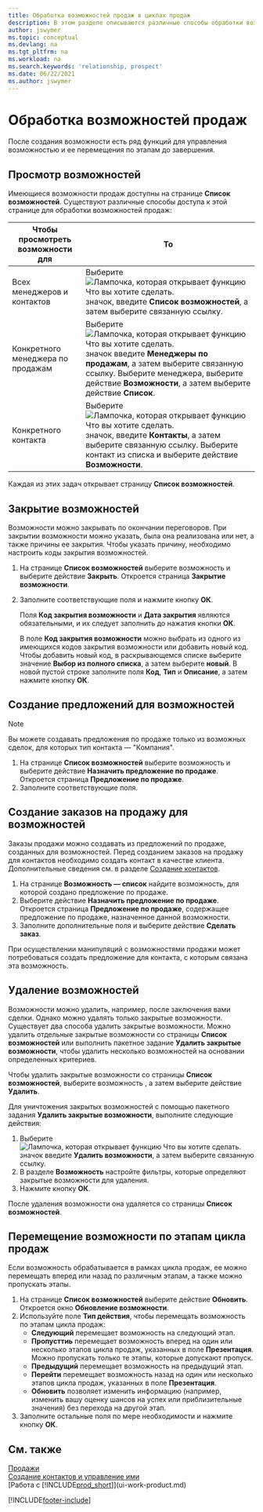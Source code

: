 ```yaml
---
title: Обработка возможностей продаж в циклах продаж
description: В этом разделе описываются различные способы обработки возможностей продаж в циклах продаж и перемещения возможной сделки по стадиям цикла продаж.
author: jswymer
ms.topic: conceptual
ms.devlang: na
ms.tgt_pltfrm: na
ms.workload: na
ms.search.keywords: 'relationship, prospect'
ms.date: 06/22/2021
ms.author: jswymer
---
```

# <a name="process-sales-opportunities"></a><a name="process-sales-opportunities"></a>Обработка возможностей продаж
После создания возможности есть ряд функций для управления возможностью и ее перемещения по этапам до завершения.

## <a name="to-view-opportunities"></a><a name="to-view-opportunities"></a>Просмотр возможностей
Имеющиеся возможности продаж доступны на странице **Список возможностей**. Существуют различные способы доступа к этой странице для обработки возможностей продаж:

| Чтобы просмотреть возможности для | То |
| --- | --- |
| Всех менеджеров и контактов |Выберите ![Лампочка, которая открывает функцию Что вы хотите сделать.](media/ui-search/search_small.png "Что вы хотите сделать") значок, введите **Список возможностей**, а затем выберите связанную ссылку. |
| Конкретного менеджера по продажам |Выберите ![Лампочка, которая открывает функцию Что вы хотите сделать.](media/ui-search/search_small.png "Что вы хотите сделать") значок введите **Менеджеры по продажам**, а затем выберите связанную ссылку. Выберите менеджера, выберите действие **Возможности**, а затем выберите действие **Список**. |
| Конкретного контакта |Выберите ![Лампочка, которая открывает функцию Что вы хотите сделать.](media/ui-search/search_small.png "Что вы хотите сделать") значок, введите **Контакты**, а затем выберите связанную ссылку. Выберите контакт из списка и выберите действие **Возможности**. |

Каждая из этих задач открывает страницу **Список возможностей**.

## <a name="to-close-opportunities"></a><a name="to-close-opportunities"></a>Закрытие возможностей
Возможности можно закрывать по окончании переговоров. При закрытии возможности можно указать, была она реализована или нет, а также причины ее закрытия. Чтобы указать причину, необходимо настроить коды закрытия возможностей.

1. На странице **Список возможностей** выберите возможность и выберите действие **Закрыть**. Откроется страница **Закрытие возможности**.
2. Заполните соответствующие поля и нажмите кнопку **ОК**.

   Поля **Код закрытия возможности** и **Дата закрытия** являются обязательными, и их следует заполнить до нажатия кнопки **ОК**.

   В поле **Код закрытия возможности** можно выбрать из одного из имеющихся кодов закрытия возможности или добавить новый код. Чтобы добавить новый код, в раскрывающемся списке выберите значение **Выбор из полного списка**, а затем выберите **новый**. В новой пустой строке заполните поля **Код**, **Тип** и **Описание**, а затем нажмите кнопку **ОК**.

## <a name="to-create-quotes-for-opportunities"></a><a name="to-create-quotes-for-opportunities"></a>Создание предложений для возможностей
> [!NOTE]
> Вы можете создавать предложения по продаже только из возможных сделок, для которых тип контакта — "Компания".

1. На странице **Список возможностей** выберите возможность и выберите действие **Назначить предложение по продаже**. Откроется страница **Предложение по продаже**.
2. Заполните соответствующие поля.

## <a name="to-create-sales-orders-for-opportunities"></a><a name="to-create-sales-orders-for-opportunities"></a>Создание заказов на продажу для возможностей
Заказы продажи можно создавать из предложений по продаже, созданных для возможностей. Перед созданием заказов на продажу для контактов необходимо создать контакт в качестве клиента. Дополнительные сведения см. в разделе [Создание контактов](marketing-create-contact-companies.md).

1. На странице **Возможность — список** найдите возможность, для которой создано предложение по продаже.
2. Выберите действие **Назначить предложение по продаже**. Откроется страница **Предложение по продаже**, содержащее предложение по продаже, назначенное данной возможности.
3. Заполните дополнительные поля и выберите действие **Сделать заказ**.

При осуществлении манипуляций с возможностями продажи может потребоваться создать предложение для контакта, с которым связана эта возможность.

## <a name="to-delete-opportunities"></a><a name="to-delete-opportunities"></a>Удаление возможностей
Возможности можно удалить, например, после заключения вами сделки. Однако можно удалять только закрытые возможности. Существует два способа удалить закрытые возможности. Можно удалить отдельные закрытые возможности со страницы **Список возможностей** или выполнить пакетное задание **Удалить закрытые возможности**, чтобы удалить несколько возможностей на основании определенных критериев.

Чтобы удалить закрытые возможности со страницы **Список возможностей**, выберите возможность , а затем выберите действие **Удалить**.

Для уничтожения закрытых возможностей с помощью пакетного задания **Удалить закрытые возможности**, выполните следующие действия:

1. Выберите ![Лампочка, которая открывает функцию Что вы хотите сделать.](media/ui-search/search_small.png "Что вы хотите сделать") значок введите **Удалить возможности**, а затем выберите связанную ссылку.
2. В разделе **Возможность** настройте фильтры, которые определяют закрытые возможности для удаления.
3. Нажмите кнопку **ОК**.

После удаления возможности она удаляется со страницы **Список возможностей**.

## <a name="to-move-an-opportunity-through-sales-cycle-stages"></a><a name="to-move-an-opportunity-through-sales-cycle-stages"></a>Перемещение возможности по этапам цикла продаж
Если возможность обрабатывается в рамках цикла продаж, ее можно перемещать вперед или назад по различным этапам, а также можно пропускать этапы.

1. На странице **Список возможностей** выберите действие **Обновить**. Откроется окно **Обновление возможности**.
2. Используйте поле **Тип действия**, чтобы перемещать возможность по этапам цикла продаж:
   * **Следующий** перемещает возможность на следующий этап.
   * **Пропусттиь** перемещает возможность вперед на один или несколько этапов цикла продаж, указанных в поле **Презентация**. Можно пропускать только те этапы, которые допускают пропуск.
   * **Предыдущий** перемещает возможность на предыдущий этап.
   * **Перейти** перемещает возможность назад на один или несколько этапов цикла продаж, указанных в поле **Презентация**.
   * **Обновить** позволяет изменить информацию (например, изменить вашу оценку шансов на успех или приблизительные значения) без перехода на другой этап.
3. Заполните остальные поля по мере необходимости и нажмите кнопку **ОК**.

## <a name="see-also"></a><a name="see-also"></a>См. также
[Продажи](sales-manage-sales.md)  
[Создание контактов и управление ими](marketing-contacts.md)  
[Работа с [!INCLUDE[prod_short](includes/prod_short.md)]](ui-work-product.md)


[!INCLUDE[footer-include](includes/footer-banner.md)]

